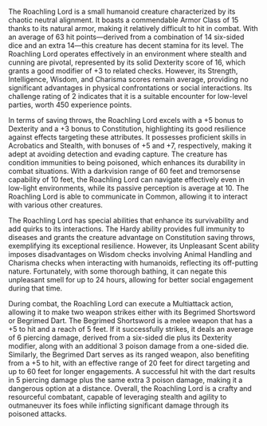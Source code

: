 The Roachling Lord is a small humanoid creature characterized by its chaotic neutral alignment. It boasts a commendable Armor Class of 15 thanks to its natural armor, making it relatively difficult to hit in combat. With an average of 63 hit points—derived from a combination of 14 six-sided dice and an extra 14—this creature has decent stamina for its level. The Roachling Lord operates effectively in an environment where stealth and cunning are pivotal, represented by its solid Dexterity score of 16, which grants a good modifier of +3 to related checks. However, its Strength, Intelligence, Wisdom, and Charisma scores remain average, providing no significant advantages in physical confrontations or social interactions. Its challenge rating of 2 indicates that it is a suitable encounter for low-level parties, worth 450 experience points.

In terms of saving throws, the Roachling Lord excels with a +5 bonus to Dexterity and a +3 bonus to Constitution, highlighting its good resilience against effects targeting these attributes. It possesses proficient skills in Acrobatics and Stealth, with bonuses of +5 and +7, respectively, making it adept at avoiding detection and evading capture. The creature has condition immunities to being poisoned, which enhances its durability in combat situations. With a darkvision range of 60 feet and tremorsense capability of 10 feet, the Roachling Lord can navigate effectively even in low-light environments, while its passive perception is average at 10. The Roachling Lord is able to communicate in Common, allowing it to interact with various other creatures.

The Roachling Lord has special abilities that enhance its survivability and add quirks to its interactions. The Hardy ability provides full immunity to diseases and grants the creature advantage on Constitution saving throws, exemplifying its exceptional resilience. However, its Unpleasant Scent ability imposes disadvantages on Wisdom checks involving Animal Handling and Charisma checks when interacting with humanoids, reflecting its off-putting nature. Fortunately, with some thorough bathing, it can negate this unpleasant smell for up to 24 hours, allowing for better social engagement during that time.

During combat, the Roachling Lord can execute a Multiattack action, allowing it to make two weapon strikes either with its Begrimed Shortsword or Begrimed Dart. The Begrimed Shortsword is a melee weapon that has a +5 to hit and a reach of 5 feet. If it successfully strikes, it deals an average of 6 piercing damage, derived from a six-sided die plus its Dexterity modifier, along with an additional 3 poison damage from a one-sided die. Similarly, the Begrimed Dart serves as its ranged weapon, also benefiting from a +5 to hit, with an effective range of 20 feet for direct targeting and up to 60 feet for longer engagements. A successful hit with the dart results in 5 piercing damage plus the same extra 3 poison damage, making it a dangerous option at a distance. Overall, the Roachling Lord is a crafty and resourceful combatant, capable of leveraging stealth and agility to outmaneuver its foes while inflicting significant damage through its poisoned attacks.